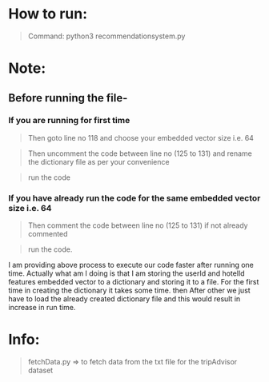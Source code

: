 # How to run:
>Command: python3 recommendationsystem.py

# Note:

## Before running the file-

### If you are running for first time
>Then goto line no 118 and choose your embedded vector size i.e. 64

>Then uncomment the code between line no (125 to 131) and rename the dictionary file as per your convenience

>run the code
  
### If you have already run the code for the same embedded vector size i.e. 64
>Then comment the code between line no (125 to 131) if not already commented 

>run the code.
  

I am providing above process to execute our code faster after running one time. Actually what am I doing is that I am storing the userId and hotelId features embedded vector to a dictionary and storing it to a file. For the first time in creating the dictionary it takes some time. then After other we just have to load the already created dictionary file and this would result in increase in run time.


# Info:
>fetchData.py => to fetch data from the txt file for the tripAdvisor dataset

